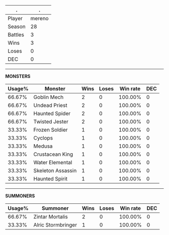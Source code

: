 .|.
|-|-
Player|mereno
Season|28
Battles|3
Wins|3
Loses|0
DEC|0

---
**MONSTERS**

Usage%|Monster|Wins|Loses|Win rate|DEC|
-|-|-|-|-|-|
66.67%|Goblin Mech|2|0|100.00%|0|
66.67%|Undead Priest|2|0|100.00%|0|
66.67%|Haunted Spider|2|0|100.00%|0|
66.67%|Twisted Jester|2|0|100.00%|0|
33.33%|Frozen Soldier|1|0|100.00%|0|
33.33%|Cyclops|1|0|100.00%|0|
33.33%|Medusa|1|0|100.00%|0|
33.33%|Crustacean King|1|0|100.00%|0|
33.33%|Water Elemental|1|0|100.00%|0|
33.33%|Skeleton Assassin|1|0|100.00%|0|
33.33%|Haunted Spirit|1|0|100.00%|0|

---
**SUMMONERS**

Usage%|Summoner|Wins|Loses|Win rate|DEC|
-|-|-|-|-|-|
66.67%|Zintar Mortalis|2|0|100.00%|0|
33.33%|Alric Stormbringer|1|0|100.00%|0|

